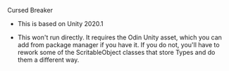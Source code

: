Cursed Breaker

- This is based on Unity 2020.1

- This won't run directly. It requires the Odin Unity asset, which you can add from package manager if you have it. If you do not, you'll have to rework some of the ScritableObject classes that store Types and do them a different way.
